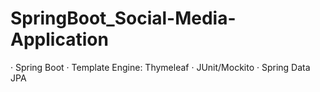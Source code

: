 # SpringBoot_Social-Media-Application
· Spring Boot  · Template Engine: Thymeleaf  · JUnit/Mockito  · Spring Data JPA
